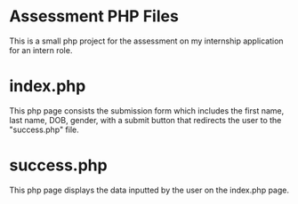 # Assessment PHP Files
This is a small php project for the assessment on my internship application for an intern role. 

# index.php
This php page consists the submission form which includes the first name, last name, DOB, gender, with a submit button that redirects the user to the "success.php" file.

# success.php
This php page displays the data inputted by the user on the index.php page.
